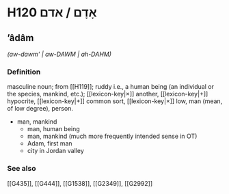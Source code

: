 # H120 אָדָם / אדם

## ʼâdâm

_(aw-dawm' | aw-DAWM | ah-DAHM)_

### Definition

masculine noun; from [[H119]]; ruddy i.e., a human being (an individual or the species, mankind, etc.); [[lexicon-key|×]] another, [[lexicon-key|+]] hypocrite, [[lexicon-key|+]] common sort, [[lexicon-key|×]] low, man (mean, of low degree), person.

- man, mankind
    - man, human being
    - man, mankind (much more frequently intended sense in OT)
    - Adam, first man
    - city in Jordan valley
### See also

[[G435]], [[G444]], [[G1538]], [[G2349]], [[G2992]]

